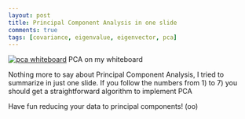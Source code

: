 ```yaml
---
layout: post
title: Principal Component Analysis in one slide
comments: true
tags: [covariance, eigenvalue, eigenvector, pca]
---
```


[![pca whiteboard](https://s3-eu-west-1.amazonaws.com/wopcontent/uploads/2012/11/pca.jpg)](https://s3-eu-west-1.amazonaws.com/wopcontent/uploads/2012/11/pca.jpg) PCA on my whiteboard 

Nothing more to say about Principal Component Analysis, I tried to summarize in just one
slide. If you follow the numbers from 1) to 7) you should get a straightforward algorithm to implement PCA 

Have fun reducing your data to principal components! (oo)

